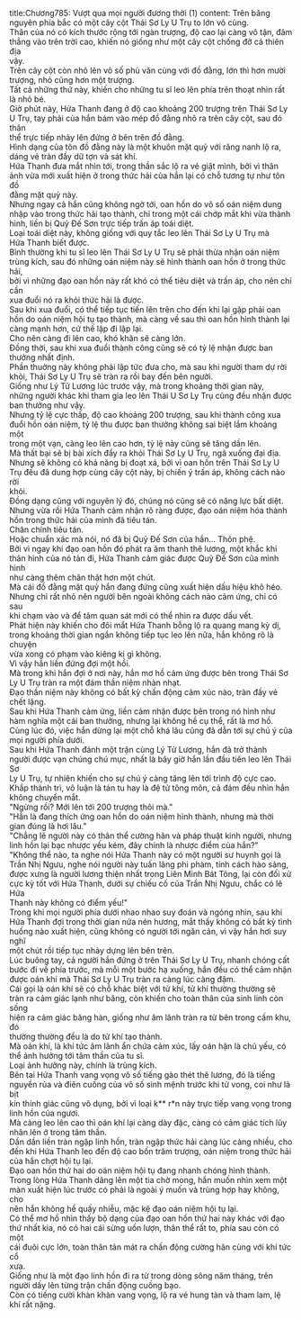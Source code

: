 title:Chương785: Vượt qua mọi người đương thời (1)
content:
Trên băng nguyên phía bắc có một cây cột Thái Sơ Ly U Trụ to lớn vô cùng.<br>Thân của nó có kích thước rộng tới ngàn trượng, độ cao lại càng vô tận, đâm<br>thẳng vào trên trời cao, khiến nó giống như một cây cột chống đỡ cả thiên địa<br>vậy.<br>Trên cây cột còn nhô lên vô số phù văn cùng với đồ đằng, lớn thì hơn mười<br>trượng, nhỏ cũng hơn một trượng.<br>Tất cả những thứ này, khiến cho những tu sĩ leo lên phía trên thoạt nhìn rất<br>là nhỏ bé.<br>Giờ phút này, Hứa Thanh đang ở độ cao khoảng 200 trượng trên Thái Sơ Ly<br>U Trụ, tay phải của hắn bám vào mép đồ đằng nhô ra trên cây cột, sau đó thân<br>thể trực tiếp nhảy lên đứng ở bên trên đồ đằng.<br>Hình dạng của tôn đồ đằng này là một khuôn mặt quỷ với răng nanh lộ ra,<br>dáng vẻ tràn đầy dữ tợn và sát khí.<br>Hứa Thanh đưa mắt nhìn tới, trong thần sắc lộ ra vẻ giật mình, bởi vì thân<br>ảnh vừa mới xuất hiện ở trong thức hải của hắn lại có chỗ tương tự như tôn đồ<br>đằng mặt quỷ này.<br>Nhưng ngay cả hắn cũng không ngờ tới, oan hồn do vô số oán niệm dung<br>nhập vào trong thức hải tạo thành, chỉ trong một cái chớp mắt khi vừa thành<br>hình, liền bị Quỷ Đế Sơn trực tiếp trấn áp toái diệt.<br>Loại toái diệt này, không giống với quy tắc leo lên Thái Sơ Ly U Trụ mà<br>Hứa Thanh biết được.<br>Bình thường khi tu sĩ leo lên Thái Sơ Ly U Trụ sẽ phải thừa nhận oán niệm<br>trùng kích, sau đó những oán niệm này sẽ hình thành oan hồn ở trong thức hải,<br>bởi vì những đạo oan hồn này rất khó có thể tiêu diệt và trấn áp, cho nên chỉ cần<br>xua đuổi nó ra khỏi thức hải là được.<br>Sau khi xua đuổi, có thể tiếp tục tiến lên trên cho đến khi lại gặp phải oan<br>hồn do oán niệm hội tụ tạo thành, mà càng về sau thì oan hồn hình thành lại<br>càng mạnh hơn, cứ thế lập đi lập lại.<br>Cho nên càng đi lên cao, khó khăn sẽ càng lớn.<br>Đồng thời, sau khi xua đuổi thành công cũng sẽ có tỷ lệ nhận được ban<br>thưởng nhất định.<br>Phần thuởng này không phải lập tức đưa cho, mà sau khi người tham dự rời<br>khỏi, Thái Sơ Ly U Trụ sẽ tràn ra rồi bay đến bên người.<br>Giống như Lý Tử Lương lúc trước vậy, mà trong khoảng thời gian này,<br>những người khác khi tham gia leo lên Thái U Sơ Ly Trụ cũng đều nhận được<br>ban thưởng như vậy.<br>Nhưng tỷ lệ cực thấp, độ cao khoảng 200 trượng, sau khi thành công xua<br>đuổi hồn oán niệm, tỷ lệ thu được ban thưởng không sai biệt lắm khoảng một<br>trong một vạn, càng leo lên cao hơn, tỷ lệ này cũng sẽ tăng dần lên.<br>Mà thất bại sẽ bị bài xích đẩy ra khỏi Thái Sơ Ly U Trụ, ngã xuống đại địa.<br>Nhưng sẽ không có khả năng bị đoạt xá, bởi vì oan hồn trên Thái Sơ Ly U<br>Trụ đều đã dung hợp cùng cây cột này, bị chiến ý trấn áp, không cách nào rời<br>khỏi.<br>Đồng dạng cũng với nguyên lý đó, chúng nó cũng sẽ có năng lực bất diệt.<br>Nhưng vừa rồi Hứa Thanh cảm nhận rõ ràng được, đạo oán niệm hóa thành<br>hồn trong thức hải của mình đã tiêu tán.<br>Chân chính tiêu tán.<br>Hoặc chuẩn xác mà nói, nó đã bị Quỷ Đế Sơn của hắn... Thôn phệ.<br>Bởi vì ngay khi đạo oan hồn đó phát ra âm thanh thê lương, một khắc khi<br>thân hình của nó tản đi, Hứa Thanh cảm giác được Quỷ Đế Sơn của mình hình<br>như càng thêm chân thật hơn một chút.<br>Mà cái đồ đằng mặt quỷ hắn đang đứng cũng xuất hiện dấu hiệu khô héo.<br>Nhưng chỉ rất nhỏ nên người bên ngoài không cách nào cảm ứng, chỉ có sau<br>khi chạm vào và để tâm quan sát mới có thể nhìn ra được dấu vết.<br>Phát hiện này khiến cho đôi mắt Hứa Thanh bỗng lộ ra quang mang kỳ dị,<br>trong khoảng thời gian ngắn không tiếp tục leo lên nữa, hắn không rõ là chuyện<br>vừa xong có phạm vào kiêng kị gì không.<br>Vì vậy hắn liền đứng đợi một hồi.<br>Mà trong khi hắn đợi ở nơi này, hắn mơ hồ cảm ứng được bên trong Thái Sơ<br>Ly U Trụ tràn ra một đám thần niệm nhàn nhạt.<br>Đạo thần niệm này không có bất kỳ chấn động cảm xúc nào, tràn đầy vẻ<br>chết lặng.<br>Sau khi Hứa Thanh cảm ứng, liền cảm nhận được bên trong nó hình như<br>hàm nghĩa một cái ban thưởng, nhưng lại không hề cụ thể, rất là mơ hồ.<br>Cùng lúc đó, việc hắn dừng lại một chỗ khá lâu cũng đã dẫn tới sự chú ý của<br>mọi người phía dưới.<br>Sau khi Hứa Thanh đánh một trận cùng Lý Tử Lương, hắn đã trở thành<br>người được vạn chúng chú mục, nhất là bây giờ hắn lần đầu tiên leo lên Thái Sơ<br>Ly U Trụ, tự nhiên khiến cho sự chú ý càng tăng lên tới trình độ cực cao.<br>Khắp thành trì, vô luận là tán tu hay là đệ tử tông môn, cả đám đều nhìn hắn<br>không chuyển mắt.<br>"Ngừng rồi? Mới lên tới 200 trượng thôi mà."<br>"Hẳn là đang thích ứng oan hồn do oán niệm hình thành, nhưng mà thời<br>gian đúng là hơi lâu."<br>"Chẳng lẽ người này có thân thể cường hãn và pháp thuật kinh người, nhưng<br>linh hồn lại bạc nhược yếu kém, đây chính là nhược điểm của hắn?"<br>"Không thể nào, ta nghe nói Hứa Thanh này có một người sư huynh gọi là<br>Trần Nhị Ngưu, nghe nói người này tuấn lãng phi phàm, tính cách hào sảng,<br>được xưng là người lương thiện nhất trong Liên Minh Bát Tông, lại còn đối xử<br>cực kỳ tốt với Hứa Thanh, dưới sự chiếu cố của Trần Nhị Ngưu, chắc có lẽ Hứa<br>Thanh này không có điểm yếu!"<br>Trong khi mọi người phía dưới nhao nhao suy đoán và ngóng nhìn, sau khi<br>Hứa Thanh đợi trong thời gian nửa nén hương, mắt thấy không có bất kỳ tình<br>huống nào xuất hiện, cũng không có người tới ngăn cản, vì vậy hắn hơi suy nghĩ<br>một chút rồi tiếp tục nhảy dựng lên bên trên.<br>Lúc buông tay, cả người hắn đứng ở trên Thái Sơ Ly U Trụ, nhanh chóng cất<br>bước đi về phía trước, mà mỗi một bước hạ xuống, hắn đều có thể cảm nhận<br>được oán khí mà Thái Sơ Ly U Trụ tràn ra càng lúc càng đậm.<br>Cái gọi là oán khí sẽ có chỗ khác biệt với tử khí, tử khí thường thường sẽ<br>tràn ra cảm giác lạnh như băng, còn khiến cho toàn thân của sinh linh còn sống<br>hiện ra cảm giác băng hàn, giống như âm lãnh tràn ra từ bên trong cấm khu, đó<br>thường thường đều là do tử khí tạo thành.<br>Mà oán khí, là khí tức âm lãnh ẩn chứa cảm xúc, lấy oán hận là chủ yếu, có<br>thể ảnh hưởng tới tâm thần của tu sĩ.<br>Loại ảnh hưởng này, chính là trùng kích.<br>Bên tai Hứa Thanh vang vọng vô số tiếng gào thét thê lương, đó là tiếng<br>nguyền rủa và điên cuồng của vô số sinh mệnh trước khi tử vong, coi như là bịt<br>kín thính giác cũng vô dụng, bởi vì loại k** r*n này trực tiếp vang vọng trong<br>linh hồn của ngươi.<br>Mà càng leo lên cao thì oán khí lại càng dày đặc, càng có cảm giác tích lũy<br>nhân lên ở trong tâm thần.<br>Dần dần liền tràn ngập linh hồn, tràn ngập thức hải càng lúc càng nhiều, cho<br>đến khi Hứa Thanh leo đến độ cao bốn trăm trượng, oán niệm trong thức hải<br>của hắn chợt hội tụ lại.<br>Đạo oan hồn thứ hai do oán niệm hội tụ đang nhanh chóng hình thành.<br>Trong lòng Hứa Thanh dâng lên một tia chờ mong, hắn muốn nhìn xem một<br>màn xuất hiện lúc trước có phải là ngoài ý muốn và trùng hợp hay không, cho<br>nên hắn không hề quấy nhiễu, mặc kệ đạo oán niệm hội tụ lại.<br>Có thể mơ hồ nhìn thấy bộ dạng của đạo oan hồn thứ hai này khác với đạo<br>thứ nhất kia, nó có hai cái sừng uốn lượn, thân thể rất to, phía sau còn có một<br>cái đuôi cực lớn, toàn thân tản mát ra chấn động cường hãn cùng với khí tức cổ<br>xưa.<br>Giống như là một đạo linh hồn đi ra từ trong dòng sông năm tháng, trên<br>người dấy lên từng trận chấn động cuồng bạo.<br>Còn có tiếng cười khàn khàn vang vọng, lộ ra vẻ hung tàn và tham lam, lệ<br>khí rất nặng.